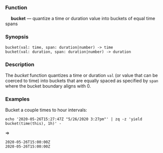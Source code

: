 ### Function

&emsp; **bucket** &mdash; quantize a time or duration value into buckets of equal time spans

### Synopsis

```
bucket(val: time, span: duration|number) -> time
bucket(val: duration, span: duration|number) -> duration
```

### Description

The _bucket_ function quantizes a time or duration `val`
(or value that can be coerced to time) into buckets that
are equally spaced as specified by `span` where the bucket boundary
aligns with 0.

### Examples

Bucket a couple times to hour intervals:
```mdtest-command
echo '2020-05-26T15:27:47Z "5/26/2020 3:27pm"' | zq -z 'yield bucket(time(this), 1h)' -
```
=>
```mdtest-output
2020-05-26T15:00:00Z
2020-05-26T15:00:00Z
```
